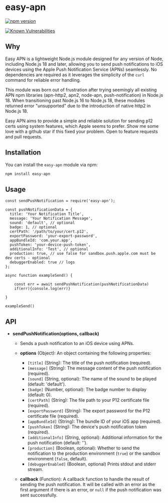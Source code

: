 # easy-apn
[![npm version](https://img.shields.io/npm/v/@swoopshops/easy-apn)](https://www.npmjs.com/package/@swoopshops/easy-apn)
<!-- [![License](https://img.shields.io/github/license/@swoopshops/easy-apn.svg)](https://github.com/dchahla/easy-apn/blob/master/LICENSE)  -->
[![Known Vulnerabilities](https://snyk.io/test/github/dchahla/easy-apn/badge.svg?targetFile=package.json)](https://snyk.io/test/github/dchahla/easy-apn?targetFile=package.json)

## Why

Easy APN is a lightweight Node.js module designed for any version of Node, including Node.js 18 and later, allowing you to send push notifications to iOS devices using the Apple Push Notification Service (APNs) seamlessly. No dependencies are required as it leverages the simplicity of the `curl` command for reliable error handling.

This module was born out of frustration after trying seemingly all existing APN npm libraries (apn-http2, apn2, node-apn, push-notification) in Node.js 18. When transitioning past Node.js 16 to Node.js 18, these modules returned error "unsupported" due to the introduction of native http2 in Node.js 18.

Easy APN aims to provide a simple and reliable solution for sending p12 certs using system features, which Apple seems to prefer. Show me some love with a github star if this fixed your problem. Open to feature requests and pull requests.

## Installation


You can install the `easy-apn` module via npm:

```bash
npm install easy-apn
```
## Usage 
```
const sendPushNotification = require('easy-apn');

const pushNotificationData = {
  title: 'Your Notification Title',
  message: 'Your Notification Message',
  sound: 'default', // optional
  badge: 1, // optional
  certPath: '/path/to/your/cert.p12',
  exportPassword: 'your-export-password',
  appBundleId: 'com.your.app',
  pushToken: 'your-device-push-token', 
  additionalInfo: 'Test', // optional
  production: true, // use false for sandbox.push.apple.com must be dev certs - optional
  debuggerEnabled: true // logs  
};

async function exampleSend() {

    const err = await sendPushNotification(pushNotificationData)
    if(err){console.log(err)}

}

exampleSend()

```

## API

- **sendPushNotification(options, callback)**
  - Sends a push notification to an iOS device using APNs.
  - **options** (Object): An object containing the following properties:
    - `[title]` (String): The title of the push notification (required).
    - `[message]` (String): The message content of the push notification (required).
    - `[sound]` (String, optional): The name of the sound to be played (default: 'default').
    - `[badge]` (Number, optional): The badge number to display (default: 0).
    - `[certPath]` (String): The file path to your P12 certificate file (required).
    - `[exportPassword]` (String): The export password for the P12 certificate file (required).
    - `[appBundleId]` (String): The bundle ID of your iOS app (required).
    - `[pushToken]` (String): The device's push notification token (required).
    - `[additionalInfo]` (String, optional): Additional information for the push notification (default: '').
    - `[production]` (Boolean, optional): Whether to send the notification to the production environment (`true`) or the sandbox environment (`false`, default).
    - `[debuggerEnabled]` (Boolean, optional) Prints stdout and stderr stream.

  - **callback** (Function): A callback function to handle the result of sending the push notification. It will be called with an error as the first argument if there is an error, or `null` if the push notification was sent successfully.


